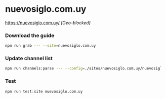 # nuevosiglo.com.uy

https://nuevosiglo.com.uy/ _[Geo-blocked]_

### Download the guide

```sh
npm run grab --- --site=nuevosiglo.com.uy
```

### Update channel list

```sh
npm run channels:parse --- --config=./sites/nuevosiglo.com.uy/nuevosiglo.com.uy.config.js --output=./sites/nuevosiglo.com.uy/nuevosiglo.com.uy.channels.xml
```

### Test

```sh
npm run test:site nuevosiglo.com.uy
```
